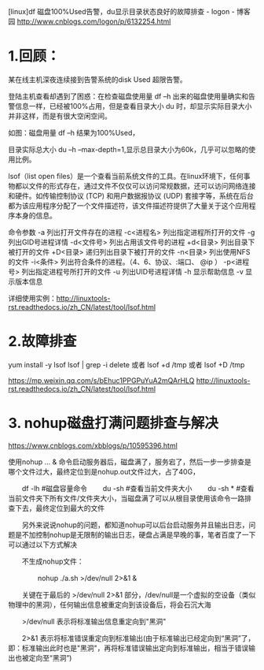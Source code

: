 [linux]df 磁盘100%Used告警，du显示目录状态良好的故障排查 - logon - 博客园 http://www.cnblogs.com/logon/p/6132254.html

# 1.回顾：

某在线主机深夜连续接到告警系统的disk Used 超限告警。

登陆主机查看却遇到了困惑：在检查磁盘使用量 df –h 出来的磁盘使用量确实和告警信息一样，已经被100%占用，但是查看目录大小 du 时，却显示实际目录大小并非这样，而是有很大空闲空间。

如图：磁盘用量 df –h 结果为100%Used，

目录实际总大小 du –h –max-depth=1,显示总目录大小为60k，几乎可以忽略的使用比例。

lsof（list open files）是一个查看当前系统文件的工具。在linux环境下，任何事物都以文件的形式存在，通过文件不仅仅可以访问常规数据，还可以访问网络连接和硬件。如传输控制协议 (TCP) 和用户数据报协议 (UDP) 套接字等，系统在后台都为该应用程序分配了一个文件描述符，该文件描述符提供了大量关于这个应用程序本身的信息。

命令参数
-a 列出打开文件存在的进程
-c<进程名> 列出指定进程所打开的文件
-g 列出GID号进程详情
-d<文件号> 列出占用该文件号的进程
+d<目录> 列出目录下被打开的文件
+D<目录> 递归列出目录下被打开的文件
-n<目录> 列出使用NFS的文件
-i<条件> 列出符合条件的进程。（4、6、协议、:端口、 @ip ）
-p<进程号> 列出指定进程号所打开的文件
-u 列出UID号进程详情
-h 显示帮助信息
-v 显示版本信息


详细使用实例：http://linuxtools-rst.readthedocs.io/zh_CN/latest/tool/lsof.html


# 2.故障排查

yum install -y lsof
lsof | grep -i delete
或者 lsof +d /tmp 或者 lsof +D /tmp

https://mp.weixin.qq.com/s/bEhuc1PPGPuYuA2mQArHLQ
http://linuxtools-rst.readthedocs.io/zh_CN/latest/tool/lsof.html

# 3. nohup磁盘打满问题排查与解决 
https://www.cnblogs.com/xbblogs/p/10595396.html

使用nohup ... & 命令启动服务器后，磁盘满了，服务宕了，然后一步一步排查是哪个文件过大，最终定位到是nohup.out文件过大，占了40G，

　　df -lh #磁盘容量命令 
　　du -sh #查看当前文件夹大小
　　du -sh * #查看当前文件夹下所有文件/文件夹大小，当磁盘满了可以从根目录使用该命令一路排查下去，最终定位到最大的文件

　　另外来说说nohup的问题，都知道nohup可以后台启动服务并且输出日志，问题是不加控制nohup是无限制的输出日志，硬盘占满是早晚的事，笔者百度了一下可以通过以下方式解决

　　不生成nohup文件：

　　　　 nohup ./a.sh >/dev/null 2>&1 & 　

　　关键在于最后的 >/dev/null 2>&1 部分，/dev/null是一个虚拟的空设备（类似物理中的黑洞），任何输出信息被重定向到该设备后，将会石沉大海

　　>/dev/null 表示将标准输出信息重定向到"黑洞"

　　2>&1 表示将标准错误重定向到标准输出(由于标准输出已经定向到“黑洞”了，即：标准输出此时也是"黑洞"，再将标准错误输出定向到标准输出，相当于错误输出也被定向至“黑洞”)